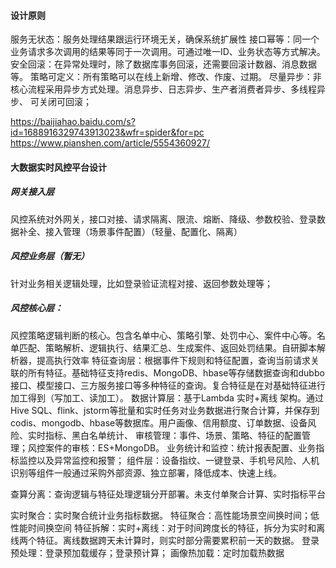 #### 设计原则
服务无状态：服务处理结果跟运行环境无关，确保系统扩展性
接口幂等：同一个业务请求多次调用的结果等同于一次调用。可通过唯一ID、业务状态等方式解决。
安全回滚：在异常处理时，除了数据库事务回滚，还需要回滚计数器、消息数据等。
策略可定义：所有策略可以在线上新增、修改、作废、过期。
尽量异步：非核心流程采用异步方式处理。消息异步、日志异步、生产者消费者异步、多线程异步、
可关闭可回滚；

https://baijiahao.baidu.com/s?id=1688916329743913023&wfr=spider&for=pc
https://www.pianshen.com/article/5554360927/
#### 大数据实时风控平台设计

##### 网关接入层
风控系统对外网关，接口对接、请求隔离、限流、熔断、降级、参数校验、登录数据补全、接入管理（场景事件配置）（轻量、配置化、隔离）
##### 风控业务层（暂无）
针对业务相关逻辑处理，比如登录验证流程对接、返回参数处理等；
##### 风控核心层：
风控策略逻辑判断的核心。包含名单中心、策略引擎、处罚中心、案件中心等。名单匹配、策略解析、逻辑执行、结果汇总、生成案件、返回处罚结果。自研脚本解析器，提高执行效率
特征查询层：根据事件下规则和特征配置，查询当前请求关联的所有特征。基础特征支持redis、MongoDB、hbase等存储数据查询和dubbo接口、模型接口、三方服务接口等多种特征的查询。复合特征是在对基础特征进行加工得到（写加工、读加工）。
数据计算层：基于Lambda 实时+离线 架构。通过Hive SQL、flink、jstorm等批量和实时任务对业务数据进行聚合计算，并保存到codis、mongodb、hbase等数据库。用户画像、信用额度、订单数据、设备风险、实时指标、黑白名单统计、
审核管理：事件、场景、策略、特征的配置管理；风控案件的审核：ES+MongoDB。
业务统计和监控：统计报表配置、业务指标监控以及异常监控和报警；
组件层：设备指纹、一键登录、手机号风险、人机识别等组件一般通过采购外部资源、独立部署，降低成本、快速上线。



查算分离：查询逻辑与特征处理逻辑分开部署。未支付单聚合计算、实时指标平台

实时聚合：实时聚合统计业务指标数据。
特征聚合：高性能场景空间换时间；低性能时间换空间
特征拆解：实时+离线：对于时间跨度长的特征，拆分为实时和离线两个特征。离线数据跨天未计算时，则实时部分需要累积前一天的数据。
登录预处理：登录预加载缓存；登录预计算；
画像热加载：定时加载热数据
